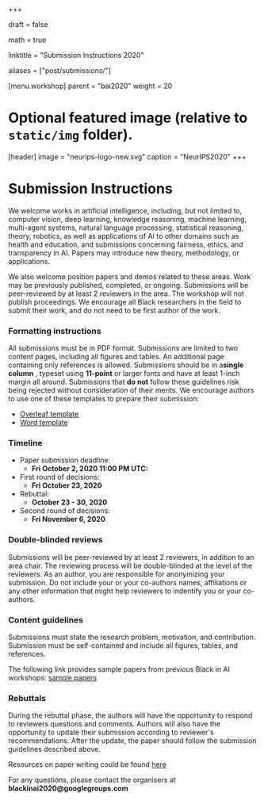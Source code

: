+++

draft = false

math = true

linktitle = "Submission Instructions 2020"

aliases = ["post/submissions/"]

[menu.workshop]
    parent = "bai2020"
    weight = 20

# Optional featured image (relative to `static/img` folder).
[header]
image = "neurips-logo-new.svg"
caption = "NeurIPS2020"
+++

# Submission Instructions

<!---
<span style="color:red">__The deadline for submissions has officially passed!__</span>
-->
We welcome works in artificial intelligence, including, but not limited to, computer vision, deep learning, knowledge reasoning, machine learning, multi-agent systems, natural language processing, statistical reasoning, theory, robotics, as well as applications of AI to other domains such as health and education, and submissions concerning fairness, ethics, and transparency in AI. Papers may introduce new theory, methodology, or applications.

We also welcome position papers and demos related to these areas. Work may be previously published, completed, or ongoing. Submissions will be peer-reviewed by at least 2 reviewers in the area. The workshop will not publish proceedings. We encourage all Black researchers in the field to submit their work, and do not need to be first author of the work. 

### Formatting instructions
All submissions must be in PDF format. Submissions are limited to two content pages, including all figures and tables. An additional page containing only references is allowed.​ Submissions should be in a​ __single column__ ​, typeset using __​11-point__ or larger fonts and have at least ​1-inch margin all around. Submissions that __do not__ follow these guidelines risk being rejected without consideration of their merits. We encourage authors to use one of these templates to prepare their submission: 

* [Overleaf template](https://www.overleaf.com/project/5f4f9b1b8772b50001363fbe)
* [Word template](https://drive.google.com/file/d/1NR0ac0u0BiE4xqnZpkShPF4zLSa3ASqw/view)

### Timeline
* Paper submission deadline:
    - __Fri October 2, 2020 11:00 PM UTC:__
* First round of decisions:
    - __Fri October 23, 2020__
* Rebuttal: 
    - __October 23 - 30, 2020__
* Second round of decisions: 
    - __Fri November 6, 2020__

### Double-blinded reviews
Submissions will be peer-reviewed by at least 2 reviewers, in addition to an area chair. The reviewing process will be double-blinded at the level of the reviewers. As an author, you are responsible for anonymizing your submission. Do not include your or your co-authors names, affiliations or any other information that might help reviewers to indentify you or your co-authors. 

### Content guidelines
Submissions must state the research problem, motivation, and contribution. Submission must be self-contained and include all figures, tables, and references.

The following link provides sample papers from previous Black in AI workshops: [sample papers](https://github.com/blackinai/blackinai.github.io/tree/master/papers)


### Rebuttals
During the rebuttal phase, the authors will have the opportunity to respond to reviewers questions and comments. Authors will also have the opportunity to update their submission according to reviewer's recommendations. After the update, the paper should follow the submission guidelines described above.

Resources on paper writing could be found [here](https://rabeshi.github.io/blackhelp/)

For any questions, please contact the organisers at __blackinai2020@googlegroups.com__